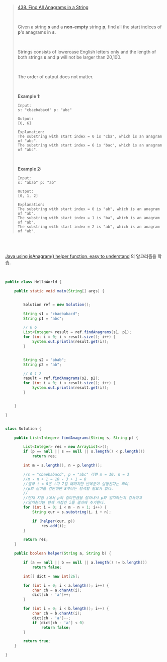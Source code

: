 



> [438. Find All Anagrams in a String](https://leetcode.com/problems/find-all-anagrams-in-a-string/description/)    
>
> <br>
>
> Given a string **s** and a **non-empty** string **p**, find all the start indices of **p**'s anagrams in **s**. 
>
> <br>
>
> Strings consists of lowercase English letters only and the length of both strings **s** and **p** will not be larger than 20,100.
>
> <br>
>
> The order of output does not matter.
>
> <br>
>
> **Example 1:**
>
> ```
> Input:
> s: "cbaebabacd" p: "abc"
> 
> Output:
> [0, 6]
> 
> Explanation:
> The substring with start index = 0 is "cba", which is an anagram of "abc".
> The substring with start index = 6 is "bac", which is an anagram of "abc".
> ```
>
> <br>
>
> **Example 2:**
>
> ```
> Input:
> s: "abab" p: "ab"
> 
> Output:
> [0, 1, 2]
> 
> Explanation:
> The substring with start index = 0 is "ab", which is an anagram of "ab".
> The substring with start index = 1 is "ba", which is an anagram of "ab".
> The substring with start index = 2 is "ab", which is an anagram of "ab".
> ```

<br>

<br>





[Java using isAnagram() helper function, easy to understand](https://leetcode.com/problems/find-all-anagrams-in-a-string/discuss/92032/Java-using-isAnagram()-helper-function-easy-to-understand) 의 알고리즘을 학습. 

<br>

```java
public class HelloWorld {

    public static void main(String[] args) {


        Solution ref = new Solution();

        String s1 = "cbaebabacd";
        String p1 = "abc";

        // 0 6
        List<Integer> result = ref.findAnagrams(s1, p1);
        for (int i = 0; i < result.size(); i++) {
            System.out.println(result.get(i));
        }


        String s2 = "abab";
        String p2 = "ab";

        // 0 1 2
        result = ref.findAnagrams(s2, p2);
        for (int i = 0; i < result.size(); i++) {
            System.out.println(result.get(i));
        }


    }

}


class Solution {

    public List<Integer> findAnagrams(String s, String p) {

        List<Integer> res = new ArrayList<>();
        if (p == null || s == null || s.length() < p.length())
            return res;

        int m = s.length(), n = p.length();

        //s = "cbaebabacd", p = "abc" 라면 m = 10, n = 3
        //m - n + 1 = 10 - 3 + 1 = 8
        //결국 i < 8은 i가 7일 때까지만 반복문이 실행된다는 의미.
        //p의 길이를 감안하면 8부터는 탐색할 필요가 없다.
        //
        //현재 지점 i에서 p의 길미만큼을 잘라내서 p와 일치하는지 검사하고
        //일치한다면 현재 지점인 i를 결과에 추가한다. 
        for (int i = 0; i < m - n + 1; i++) {
            String cur = s.substring(i, i + n);

            if (helper(cur, p))
                res.add(i);
        }

        return res;
    }

    public boolean helper(String a, String b) {

        if (a == null || b == null || a.length() != b.length())
            return false;

        int[] dict = new int[26];

        for (int i = 0; i < a.length(); i++) {
            char ch = a.charAt(i);
            dict[ch - 'a']++;
        }

        for (int i = 0; i < b.length(); i++) {
            char ch = b.charAt(i);
            dict[ch - 'a']--;
            if (dict[ch - 'a'] < 0)
                return false;
        }

        return true;
    }

}


```

